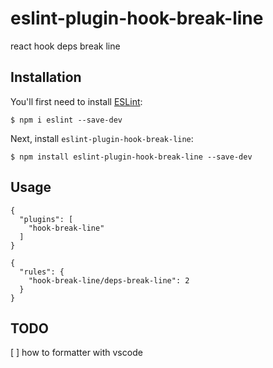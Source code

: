 # eslint-plugin-hook-break-line

react hook deps break line

## Installation

You'll first need to install [ESLint](http://eslint.org):

```
$ npm i eslint --save-dev
```

Next, install `eslint-plugin-hook-break-line`:

```
$ npm install eslint-plugin-hook-break-line --save-dev
```

## Usage

```
{
  "plugins": [
    "hook-break-line"
  ]
}
```

```
{
  "rules": {
    "hook-break-line/deps-break-line": 2
  }
}
```

## TODO

[ ] how to formatter with vscode